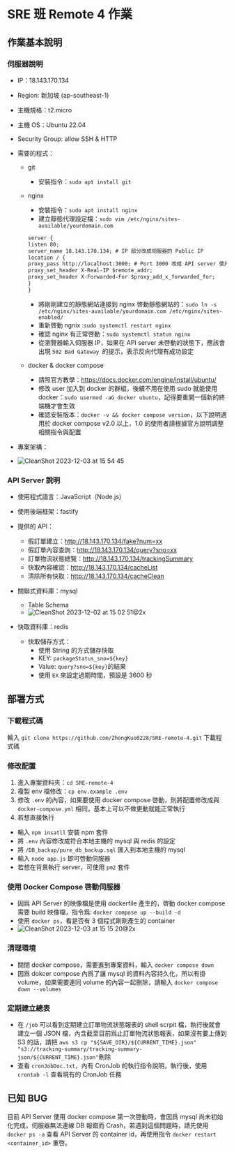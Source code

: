 # SRE 班 Remote 4 作業

## 作業基本說明

### 伺服器說明

-   IP：18.143.170.134
-   Region: 新加坡 (ap-southeast-1)
-   主機規格：t2.micro
-   主機 OS：Ubuntu 22.04
-   Security Group: allow SSH & HTTP
-   需要的程式：

    -   git
        -   安裝指令：`sudo apt install git`
    -   nginx

        -   安裝指令：`sudo apt install nginx`
        -   建立靜態代理設定檔：`sudo vim /etc/nginx/sites-available/yourdomain.com`<br>

        ```md
        server {
        listen 80;
        server_name 18.143.170.134; # IP 部分改成伺服器的 Public IP
        location / {
        proxy_pass http://localhost:3000; # Port 3000 改成 API server 使用的 Port
        proxy_set_header X-Real-IP $remote_addr;
        proxy_set_header X-Forwarded-For $proxy_add_x_forwarded_for;
        }
        }
        ```

        -   將剛剛建立的靜態網站連接到 nginx 啓動靜態網站的：`sudo ln -s /etc/nginx/sites-available/yourdomain.com /etc/nginx/sites-enabled/`
        -   重新啓動 ngnix :`sudo systemctl restart nginx`
        -   確認 nginx 有正常啓動：`sudo systemctl status nginx`
        -   從瀏覽器輸入伺服器 IP，如果在 API server 未啓動的狀態下，應該會出現 `502 Bad Gateway `的提示，表示反向代理有成功設定

    -   docker & docker compose
        -   請照官方教學：https://docs.docker.com/engine/install/ubuntu/
        -   修改 user 加入到 docker 的群組，後續不用在使用 sudo 就能使用 docker：`sudo usermod -aG docker ubuntu`，記得要重開一個新的終端機才會生效
        -   確認安裝版本：`docker -v && docker compose version`，以下說明適用於 docker compose v2.0 以上，1.0 的使用者請根據官方說明調整相關指令與配置
-   專案架構：
-   ![CleanShot 2023-12-03 at 15 54 45](https://github.com/ZhongKuo0228/SRE-remote-4/assets/119053086/9b011775-bb75-4543-b94a-3cf390d29886)



### API Server 說明

-   使用程式語言：JavaScript（Node.js）
-   使用後端框架：fastify
-   提供的 API：
    -   假訂單建立：http://18.143.170.134/fake?num=xx
    -   假訂單內容查詢：http://18.143.170.134/query?sno=xx
    -   訂單物流狀態總覽：http://18.143.170.134/trackingSummary
    -   快取內容確認：http://18.143.170.134/cacheList
    -   清除所有快取：http://18.143.170.134/cacheClean
-   關聯式資料庫：mysql
    -   Table Schema
    -   ![CleanShot 2023-12-02 at 15 02 51@2x](https://github.com/ZhongKuo0228/SRE-remote-4/assets/119053086/967b9e72-54f3-4e3a-b691-aad13ca30cac)

-   快取資料庫：redis
    -   快取儲存方式：
        -   使用 String 的方式儲存快取
        -   KEY: `packageStatus_sno=${key}`
        -   Value: `query?sno=${key}`的結果
        -   使用 `EX` 來設定過期時間，預設是 3600 秒

## 部署方式

### 下載程式碼

輸入 `git clone https://github.com/ZhongKuo0228/SRE-remote-4.git` 下載程式碼

### 修改配置

1. 進入專案資料夾：`cd SRE-remote-4`
2. 複製 env 檔修改：`cp env.example .env`
3. 修改 `.env` 的內容，如果要使用 docker compose 啓動，則將配置修改成與 `docker-compose.yml` 相同，基本上可以不做更動就能正常執行
4. 若想直接執行

-   輸入 `npm insatll` 安裝 npm 套件
-   將 `.env` 內容修改成符合本地主機的 mysql 與 redis 的設定
-   將 `/DB_backup/pure_db_backup.sql` 匯入到本地主機的 mysql
-   輸入 `node app.js` 即可啓動伺服器
-   若想在背景執行 server，可使用 `pm2` 套件

### 使用 Docker Compose 啓動伺服器

-   因爲 API Server 的映像檔是使用 dockerfile 產生的，啓動 docker compose 需要 build 映像檔，指令爲: `docker compose up --build -d`
-   使用 `docker ps`，看是否有 3 個程式剛剛產生的 container
-   ![CleanShot 2023-12-03 at 15 15 20@2x](https://github.com/ZhongKuo0228/SRE-remote-4/assets/119053086/25370182-cb19-448b-b93b-5d5a4ad5c47a)


### 清理環境

-   關閉 docker compose，需要進到專案資料，輸入 `docker compose down`
-   因爲 dokcer compose 內爲了讓 mysql 的資料內容持久化，所以有掛 volume，如果需要連同 volume 的內容一起刪除，請輸入 `docker compose down --volumes`

### 定期建立總表

-   在 `/job` 可以看到定期建立訂單物流狀態報表的 shell scrpit 檔，執行後就會建立一個 JSON 檔，內含截至目前爲止訂單物流狀態報表，如果沒有要上傳到 S3 的話，請把 `aws s3 cp "${SAVE_DIR}/${CURRENT_TIME}.json" "s3://tracking-summary/tracking-summary-json/${CURRENT_TIME}.json"`刪除
-   查看 `cronJobDoc.txt`，內有 CronJob 的執行指令說明，執行後，使用 `crontab -l` 查看現有的 CronJob 任務

## 已知 BUG

目前 API Server 使用 docker compose 第一次啓動時，會因爲 mysql 尚未初始化完成，伺服器無法連線 DB 報錯而 Crash，若遇到這個問題時，請先使用 `docker ps -a` 查看 API Server 的 container id，再使用指令 `docker restart <container_id>` 重啓。
